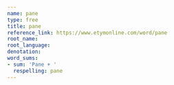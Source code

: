 ```yaml
---
name: pane
type: free
title: pane
reference_link: https://www.etymonline.com/word/pane
root_name: 
root_language: 
denotation: 
word_sums:
- sum: 'Pane + '
  respelling: pane
---
```

